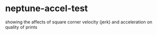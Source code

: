 # neptune-accel-test
showing the affects of square corner velocity (jerk) and acceleration on quality of prints
